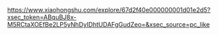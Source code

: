 https://www.xiaohongshu.com/explore/67d2f40e000000001d01e2d5?xsec_token=ABquBJ8x-M5RCtaXOEfBe2LP5yNhDyIDhtUDAFgGudZeo=&xsec_source=pc_like